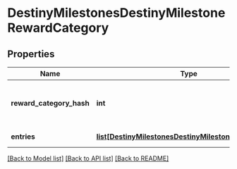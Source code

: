 # DestinyMilestonesDestinyMilestoneRewardCategory

## Properties
Name | Type | Description | Notes
------------ | ------------- | ------------- | -------------
**reward_category_hash** | **int** | Look up the relevant DestinyMilestoneDefinition, and then use rewardCategoryHash to look up the  category info in DestinyMilestoneDefinition.rewards. | [optional] 
**entries** | [**list[DestinyMilestonesDestinyMilestoneRewardEntry]**](DestinyMilestonesDestinyMilestoneRewardEntry.md) | The individual reward entries for this category, and their status. | [optional] 

[[Back to Model list]](../README.md#documentation-for-models) [[Back to API list]](../README.md#documentation-for-api-endpoints) [[Back to README]](../README.md)


